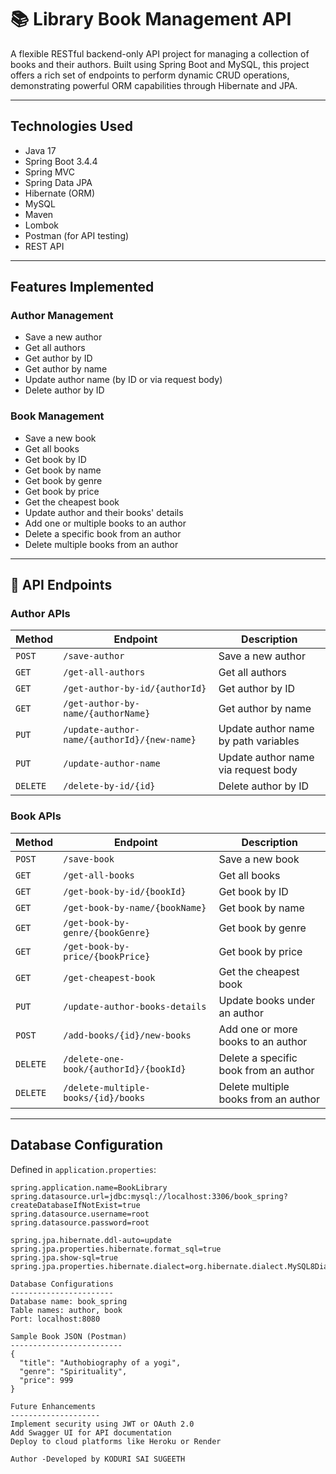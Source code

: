 # 📚 Library Book Management API

A flexible RESTful backend-only API project for managing a collection of books and their authors. Built using Spring Boot and MySQL, this project offers a rich set of endpoints to perform dynamic CRUD operations, demonstrating powerful ORM capabilities through Hibernate and JPA.

---

##  Technologies Used

- Java 17  
- Spring Boot 3.4.4  
- Spring MVC  
- Spring Data JPA  
- Hibernate (ORM)  
- MySQL  
- Maven  
- Lombok  
- Postman (for API testing)  
- REST API

---

##  Features Implemented

###  Author Management
- Save a new author  
- Get all authors  
- Get author by ID  
- Get author by name  
- Update author name (by ID or via request body)  
- Delete author by ID

###  Book Management
- Save a new book  
- Get all books  
- Get book by ID  
- Get book by name  
- Get book by genre  
- Get book by price  
- Get the cheapest book  
- Update author and their books' details  
- Add one or multiple books to an author  
- Delete a specific book from an author  
- Delete multiple books from an author

---

## 📡 API Endpoints

### Author APIs
| Method | Endpoint | Description |
|--------|----------|-------------|
| `POST` | `/save-author` | Save a new author |
| `GET` | `/get-all-authors` | Get all authors |
| `GET` | `/get-author-by-id/{authorId}` | Get author by ID |
| `GET` | `/get-author-by-name/{authorName}` | Get author by name |
| `PUT` | `/update-author-name/{authorId}/{new-name}` | Update author name by path variables |
| `PUT` | `/update-author-name` | Update author name via request body |
| `DELETE` | `/delete-by-id/{id}` | Delete author by ID |

### Book APIs
| Method | Endpoint | Description |
|--------|----------|-------------|
| `POST` | `/save-book` | Save a new book |
| `GET` | `/get-all-books` | Get all books |
| `GET` | `/get-book-by-id/{bookId}` | Get book by ID |
| `GET` | `/get-book-by-name/{bookName}` | Get book by name |
| `GET` | `/get-book-by-genre/{bookGenre}` | Get book by genre |
| `GET` | `/get-book-by-price/{bookPrice}` | Get book by price |
| `GET` | `/get-cheapest-book` | Get the cheapest book |
| `PUT` | `/update-author-books-details` | Update books under an author |
| `POST` | `/add-books/{id}/new-books` | Add one or more books to an author |
| `DELETE` | `/delete-one-book/{authorId}/{bookId}` | Delete a specific book from an author |
| `DELETE` | `/delete-multiple-books/{id}/books` | Delete multiple books from an author |

---

## Database Configuration

Defined in `application.properties`:

```properties
spring.application.name=BookLibrary
spring.datasource.url=jdbc:mysql://localhost:3306/book_spring?createDatabaseIfNotExist=true 
spring.datasource.username=root
spring.datasource.password=root

spring.jpa.hibernate.ddl-auto=update
spring.jpa.properties.hibernate.format_sql=true
spring.jpa.show-sql=true
spring.jpa.properties.hibernate.dialect=org.hibernate.dialect.MySQL8Dialect

Database Configurations
-----------------------
Database name: book_spring
Table names: author, book
Port: localhost:8080

Sample Book JSON (Postman)
-------------------------
{
  "title": "Authobiography of a yogi",
  "genre": "Spirituality",
  "price": 999
}

Future Enhancements
--------------------
Implement security using JWT or OAuth 2.0
Add Swagger UI for API documentation
Deploy to cloud platforms like Heroku or Render

Author -Developed by KODURI SAI SUGEETH